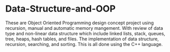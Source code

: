 # Data-Structure-and-OOP

These are Object Oriented Programming design concept project using recursion, manual and
automatic memory mangement. With review of data type and non-linear data structure which include
linked lists, stack, queues, tree, heaps, hash tables, and files. The implementation of data structure,
recursion, searching, and sorting. This is all done using the C++ language. 

